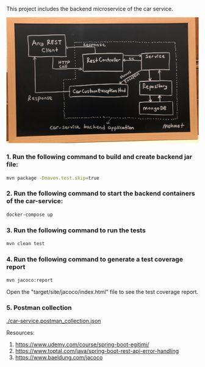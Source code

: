 This project includes the backend microservice of the car service.



![Car Service Backend Architecture](backend.jpg)


### 1. Run the following command to build and create backend jar file:
```sh
mvn package -Dmaven.test.skip=true
```

### 2. Run the following command to start the backend containers of the car-service:
```sh
docker-compose up
```


### 3. Run the following command to run the tests
```sh
mvn clean test
```

### 4. Run the following command to generate a test coverage report
```sh
mvn jacoco:report
```
Open the "target/site/jacoco/index.html" file to see the test coverage report.

### 5. Postman collection
[./car-service.postman_collection.json](car-service.postman_collection.json)



Resources:
1. https://www.udemy.com/course/spring-boot-egitimi/
2. https://www.toptal.com/java/spring-boot-rest-api-error-handling
3. https://www.baeldung.com/jacoco

